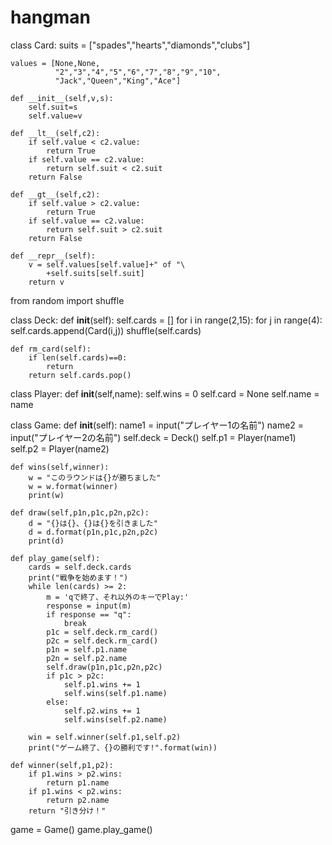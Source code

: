 # hangman

class Card:
    suits = ["spades","hearts","diamonds","clubs"]

    values = [None,None,
              "2","3","4","5","6","7","8","9","10",
              "Jack","Queen","King","Ace"]

    def __init__(self,v,s):
        self.suit=s
        self.value=v

    def __lt__(self,c2):
        if self.value < c2.value:
            return True
        if self.value == c2.value:
            return self.suit < c2.suit
        return False
    
    def __gt__(self,c2):
        if self.value > c2.value:
            return True
        if self.value == c2.value:
            return self.suit > c2.suit
        return False
 
    def __repr__(self):
        v = self.values[self.value]+" of "\
            +self.suits[self.suit]
        return v

from random import shuffle

class Deck:
    def __init__(self):
        self.cards = []
        for i in range(2,15):
            for j in range(4):
                self.cards.append(Card(i,j))
            shuffle(self.cards)

    def rm_card(self):
        if len(self.cards)==0:
            return
        return self.cards.pop()


class Player:
    def __init__(self,name):
        self.wins = 0
        self.card = None
        self.name = name

class Game:
    def __init__(self):
        name1 = input("プレイヤー1の名前")
        name2 = input("プレイヤー2の名前")
        self.deck = Deck()
        self.p1 = Player(name1)
        self.p2 = Player(name2)

    def wins(self,winner):
        w = "このラウンドは{}が勝ちました"
        w = w.format(winner)
        print(w)

    def draw(self,p1n,p1c,p2n,p2c):
        d = "{}は{}、{}は{}を引きました"
        d = d.format(p1n,p1c,p2n,p2c)
        print(d)

    def play_game(self):
        cards = self.deck.cards
        print("戦争を始めます！")
        while len(cards) >= 2:
            m = 'qで終了、それ以外のキーでPlay:'
            response = input(m)
            if response == "q":
                break
            p1c = self.deck.rm_card()
            p2c = self.deck.rm_card()
            p1n = self.p1.name
            p2n = self.p2.name
            self.draw(p1n,p1c,p2n,p2c)
            if p1c > p2c:
                self.p1.wins += 1
                self.wins(self.p1.name)
            else:
                self.p2.wins += 1
                self.wins(self.p2.name)

        win = self.winner(self.p1,self.p2)
        print("ゲーム終了、{}の勝利です!".format(win))

    def winner(self,p1,p2):
        if p1.wins > p2.wins:
            return p1.name
        if p1.wins < p2.wins:
            return p2.name
        return "引き分け！"

game = Game()
game.play_game()

